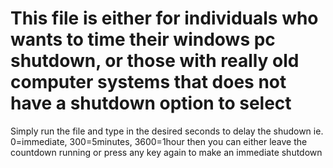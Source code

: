 # This file is either for individuals who wants to time their windows pc shutdown, or those with really old computer systems that does not have a shutdown option to select
Simply run the file and type in the desired seconds to delay the shudown ie. 0=immediate, 300=5minutes, 3600=1hour
then you can either leave the countdown running or press any key again to make an immediate shutdown
